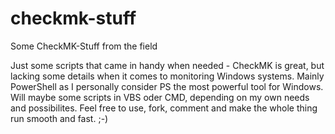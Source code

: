 # checkmk-stuff
Some CheckMK-Stuff from the field

Just some scripts that came in handy when needed - CheckMK is great, but lacking some details when it comes to monitoring Windows systems.
Mainly PowerShell as I personally consider PS the most powerful tool for Windows. Will maybe some scripts in VBS oder CMD, depending on my own needs and possibilites.
Feel free to use, fork, comment and make the whole thing run smooth and fast. ;-)
